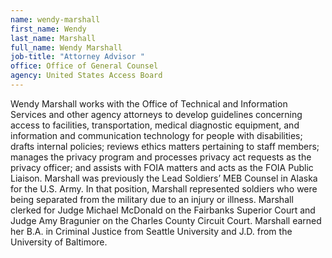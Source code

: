 ```yaml
---
name: wendy-marshall
first_name: Wendy
last_name: Marshall
full_name: Wendy Marshall
job-title: "Attorney Advisor "
office: Office of General Counsel
agency: United States Access Board
---
```

Wendy Marshall works with the Office of Technical and Information Services and other agency attorneys to develop guidelines concerning access to facilities, transportation, medical diagnostic equipment, and information and communication technology for people with disabilities; drafts internal policies; reviews ethics matters pertaining to staff members; manages the privacy program and processes privacy act requests as the privacy officer; and assists with FOIA matters and acts as the FOIA Public Liaison.  Marshall was previously the Lead Soldiers’ MEB Counsel in Alaska for the U.S. Army. In that position, Marshall represented soldiers who were being separated from the military due to an injury or illness. Marshall clerked for Judge Michael McDonald on the Fairbanks Superior Court and Judge Amy Bragunier on the Charles County Circuit Court. Marshall earned her B.A. in Criminal Justice from Seattle University and J.D. from the University of Baltimore. 
